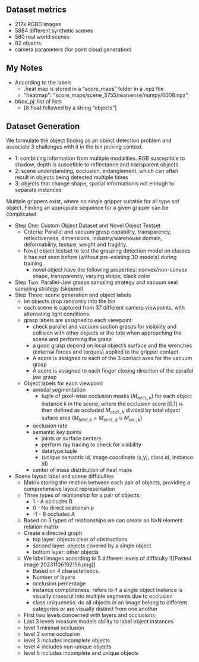 

## Dataset metrics

- 217k RGBD images
- 5884 different synthetic scenes
- 580 real world scenes
- 82 objects
- camera parameters (for point cloud generation)

## My Notes

- According to the labels
    - .heat map is stored in a “score_maps” folder in a .npz file
    - "heatmap": "score_maps/scene_3755/realsense/numpy/0008.npz",
- bbox_pj: list of lists
    - \[8 float followed by a string “objects”]

## Dataset Generation


We formulate the object finding as an object detection problem and associate 3 challenges with it in the bin picking context.

- 1: combining information from multiple modalities. RGB susceptible to shadow, depth is suscetible to reflectance and transparent objects.
- 2: scene understanding, occlusion, entanglement, which can often result in objects being detected multiple times
- 3: objects that change shape, spatial informationis not enough to separate instances

Multiple grippers exist, where no single gripper suitable for all type sof object. Finding an appropiate sequence for a given gripper can be complicated

- Step One: Custom Object Dataset and Novel Object Testset
    - Criteria: Parallel and vacuum grasp capability, transparency, reflectiveness, dimensions, industry/warehouse domain, deformability, texture, weight and fragility.
    - Novel object testset to test the grasping detection model on classes it has not seen before (without pre-existing 3D models) during training.
        - novel object have the following properties: convex/non-convex shape, transparency, varying shape, black color
- Step Two: Parallel-Jaw grasps sampling strategy and vacuum seal sampling strategy (skipped)
- Step Three: scene generation and object labels
    - let objects drop randomly into the bin
    - each scene is captured from 37 different camera viewpoints, with alternating light conditions.
    - grasp labels are assigned to each viewpoint
        - check parallel and vacuum suction grasps for visibility and collision with other objects or the tote when approaching the scene and performing the grasp
        - a good grasp depend on local object’s surface and the wrenches (external forces and torques) applied to the gripper contact.
        - A score is assigned to each of the 3 contact axes for the vacuum grasp
        - A score is assigned to each finger closing direction of the parallel jaw grasp
    - Object labels for each viewpoint
        - amodal segmentation
            - tuple of pixel-wise occlusion masks ($M_{occl.,k}$) for each object instance k in the scene, where the occlusion score [0,1] is then defined as occluded $M_{occl.,k}$ divided by total object suface area ($M_{total,k}=M_{occl.,k} \cup M_{vis.,k}$)
        - occlusion rate
        - semantic key points
            - joints or surface centers
            - perform ray tracing to check for visibility
            - datatype:tuple
            - (unique semantic id, image coordinate (x,y), class id, instance id)
        - center of mass distribution of heat maps
- Scene layout label and scene difficulties
    - Matrix storing the relation between each pair of objects, providing a comprehensive layout representation
    - Three types of relationship for a pair of objects:
        - 1 - A occludes B
        - 0 - No direct relationship
        - -1 - B occludes A
    - Based on 3 types of relationships we can create an NxN element relation matrix
    - Create a directed graph
        - top layer: objects clear of obstructions
        - second layer: objects covered by a single object
        - bottom layer: other objects
    - We label images according to 5 different levels of difficulty
![[Pasted image 20231106192156.png]]
	    - Based on 4 characteristics.
		- Number of layers  
		- occlusion percentage
		- instance completeness: refers to if a single object instance is visually crosscut into multiple segments due to occlusion
		- class uniqueness: do all objects in an image belong to different categories or are visually distinct from one another
	- First two levels concerned with layers and occlusions
	- Last 3 levels measure models ability to label object instances
	- level 1 minimal occlusion
	- level 2 some occlusion
	- level 3 includes incomplete objects
	- level 4 includes non-unique objects
	- level 5 includes incomplete and unique objects